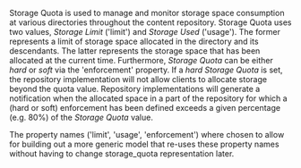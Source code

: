 Storage Quota is used to manage and monitor storage space consumption at various directories throughout the content repository.
Storage Quota uses two values, *Storage Limit* ('limit') and *Storage Used* ('usage'). The former represents a limit of storage space allocated in the directory and its descendants. The latter represents the storage space that has been allocated at the current time.
Furthermore, *Storage Quota* can be either *hard* or *soft* via the 'enforcement' property. If a *hard* *Storage Quota* is set, the repository implementation will not allow clients to allocate storage beyond the quota value.
Repository implementations will generate a notification when the allocated space in a part of the repository for which a (hard or soft) enforcement has been defined exceeds a given percentage (e.g. 80%) of the *Storage Quota* value.

The property names ('limit', 'usage', 'enforcement') where chosen to allow for building out a more generic model that re-uses these property names without having to change storage_quota representation later.
